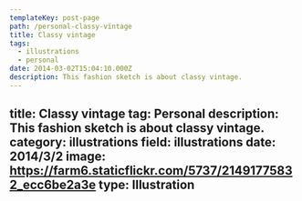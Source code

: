 ```yaml
---
templateKey: post-page
path: /personal-classy-vintage
title: Classy vintage
tags:
  - illustrations
  - personal
date: 2014-03-02T15:04:10.000Z
description: This fashion sketch is about classy vintage.
---
```


title: Classy vintage
tag: Personal
description: This fashion sketch is about classy vintage.
category: illustrations
field: illustrations
date: 2014/3/2
image: https://farm6.staticflickr.com/5737/21491775832_ecc6be2a3e
type: Illustration
---
